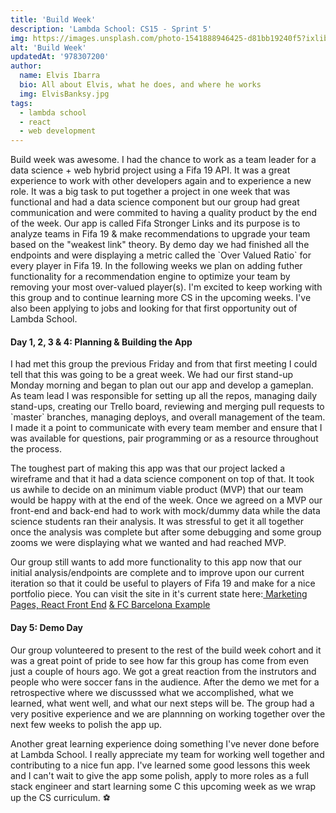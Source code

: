 ```yaml
---
title: 'Build Week'
description: 'Lambda School: CS15 - Sprint 5'
img: https://images.unsplash.com/photo-1541888946425-d81bb19240f5?ixlib=rb-1.2.1&ixid=MXwxMjA3fDB8MHxwaG90by1wYWdlfHx8fGVufDB8fHw%3D&auto=format&fit=crop&w=2550&q=80
alt: 'Build Week'
updatedAt: '978307200'
author:
  name: Elvis Ibarra
  bio: All about Elvis, what he does, and where he works
  img: ElvisBanksy.jpg
tags:
  - lambda school
  - react
  - web development
---
```


<section class="weekly">
  <p class="intro">
      Build week was awesome. I had the chance to work as a team leader for a data science + web hybrid project using a Fifa 19 API. It was a great experience to work with other developers again and to experience a new role. It was a big task to put together a project in one week that was functional and had a data science component but our group had great communication and were commited to having a quality product by the end of the week. Our app is called Fifa Stronger Links and its purpose is to analyze teams in Fifa 19 & make recommendations to upgrade your team based on the "weakest link" theory. By demo day we had finished all the endpoints and were displaying a metric called the `Over Valued Ratio` for every player in Fifa 19. In the following weeks we plan on adding futher functionality for a recommendation engine to optimize your team by removing your most over-valued player(s). I'm excited to keep working with this group and to continue learning more CS in the upcoming weeks. I've also been applying to jobs and looking for that first opportunity out of Lambda School.   </p>
      <div class="top-content">
        <div class="text-content">
            <h4><span class="daytags">Day 1, 2, 3 & 4: </span> <span class="day">Planning & Building the App
              </span></h4>
              <p>I had met this group the previous Friday and from that first meeting I could tell that this was going to be a great week. We had our first stand-up Monday morning and began to plan out our app and develop a gameplan. As team lead I was responsible for setting up all the repos, managing daily stand-ups, creating our Trello board, reviewing and merging pull requests to `master` branches, managing deploys, and overall management of the team. I made it a point to communicate with every team member and ensure that I was available for questions, pair programming or as a resource throughout the process.</p>
              <p>The toughest part of making this app was that our project lacked a wireframe and that it had a data science component on top of that. It took us awhile to decide on an minimum viable product (MVP) that our team would be happy with at the end of the week. Once we agreed on a MVP our front-end and back-end had to work with mock/dummy data while the data science students ran their analysis. It was stressful to get it all together once the analysis was complete but after some debugging and some group zooms we were displaying what we wanted and had reached MVP.</p>
              <p>Our group still wants to add more functionality to this app now that our initial analysis/endpoints are complete and to improve upon our current iteration so that it could be useful to players of Fifa 19 and make for a nice portfolio piece. You can visit the site in it's current state here:<a class='text-red-700' href="https://fifastrongerlinks.netlify.com"> Marketing Pages, </a>
                <a class='text-red-700' href="https://fifastats.netlify.com">React Front End</a> <a class='text-red-700'  href="https://fifastats.netlify.com/team/default/fc%20barcelona">& FC Barcelona Example</a>  </p>
      <div class="text-content">
        <div class="text-content">
            <div class="text-content">
                <h4><span class="daytags">Day 5: </span> <span class="day">Demo Day
                  </span></h4>
                  <p>Our group volunteered to present to the rest of the build week cohort and it was a great point of pride to see how far this group has come from even just a couple of hours ago. We got a great reaction from the instrutors and people who were soccer fans in the audience. After the demo we met for a retrospective where we discusssed what we accomplished, what we learned, what went well, and what our next steps will be. The group had a very positive experience and we are plannning on working together over the next few weeks to polish the app up. </p>
          <div class="text-content">
      </div>
            <p class="weeklyp">Another great learning experience doing something I've never done before at Lambda School. I really appreciate my team for working well together and contributing to a nice fun app. I've learned some good lessons this week and I can't wait to give the app some polish, apply to more roles as a full stack engineer and start learning some C this upcoming week as we wrap up the CS curriculum.  ⚽</p>
    </section>
